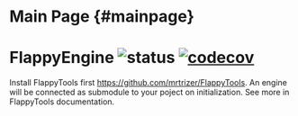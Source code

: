 Main Page {#mainpage}
=========
# FlappyEngine ![status](https://travis-ci.org/mrtrizer/FlappyEngine.svg?branch=master) [![codecov](https://codecov.io/gh/mrtrizer/FlappyEngine/branch/master/graph/badge.svg)](https://codecov.io/gh/mrtrizer/FlappyEngine)
Install FlappyTools first https://github.com/mrtrizer/FlappyTools.
An engine will be connected as submodule to your poject on initialization.
See more in FlappyTools documentation.
